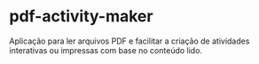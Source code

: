 # pdf-activity-maker
Aplicação para ler arquivos PDF e facilitar a criação de atividades interativas ou impressas com base no conteúdo lido.
